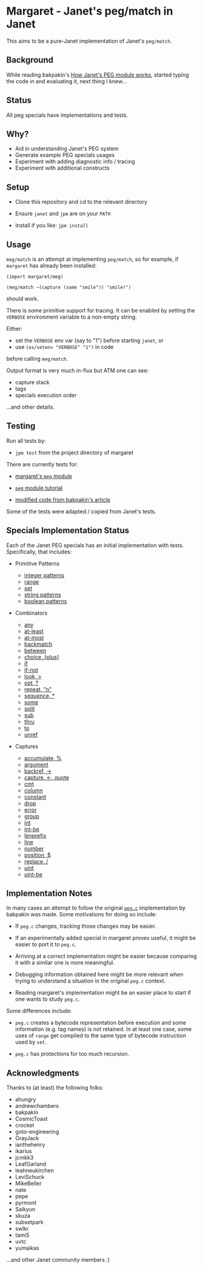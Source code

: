 # Margaret - Janet's peg/match in Janet

This aims to be a pure-Janet implementation of Janet's `peg/match`.

## Background

While reading bakpakin's [How Janet's PEG module
works](https://bakpakin.com/writing/how-janets-peg-works.html),
started typing the code in and evaluating it, next thing I knew...

## Status

All peg specials have implementations and tests.

## Why?

* Aid in understanding Janet's PEG system
* Generate example PEG specials usages
* Experiment with adding diagnostic info / tracing
* Experiment with additional constructs

## Setup

* Clone this repository and cd to the relevant directory

* Ensure `janet` and `jpm` are on your `PATH`

* Install if you like: `jpm install`

## Usage

`meg/match` is an attempt at implementing `peg/match`, so for example,
if `margaret` has already been installed:

```janet
(import margaret/meg)

(meg/match ~(capture (some "smile")) "smile!")
```

should work.

There is some primitive support for tracing.  It can be enabled by
setting the `VERBOSE` environment variable to a non-empty string.

Either:

* set the `VERBOSE` env var (say to "1") before starting `janet`, or
* use `(os/setenv "VERBOSE" "1")` in code

before calling `meg/match`.

Output format is very much in-flux but ATM one can see:

* capture stack
* tags
* specials execution order

...and other details.

## Testing

Run all tests by:

* `jpm test` from the project directory of margaret

There are currently tests for:

* [margaret's `meg` module](margaret/meg.janet)

* [`peg` module tutorial](tutorials/tutorial.janet)

* [modified code from bakpakin's article](tutorials/article.janet)

Some of the tests were adapted / copied from Janet's tests.

## Specials Implementation Status

Each of the Janet PEG specials has an initial implementation with
tests.  Specifically, that includes:

* Primitive Patterns
  * [integer patterns](examples/0.integer.janet)
  * [range](examples/range.janet)
  * [set](examples/set.janet)
  * [string patterns](examples/0.string.janet)
  * [boolean patterns](examples/0.boolean.janet)

* Combinators
  * [any](examples/any.janet)
  * [at-least](examples/at-least.janet)
  * [at-most](examples/at-most.janet)
  * [backmatch](examples/backmatch.janet)
  * [between](examples/between.janet)
  * [choice, {plus}](examples/choice.janet)
  * [if](examples/if.janet)
  * [if-not](examples/if-not.janet)
  * [look, >](examples/look.janet)
  * [opt, ?](examples/between.janet)
  * [repeat, "n"](examples/repeat.janet)
  * [sequence, *](examples/sequence.janet)
  * [some](examples/some.janet)
  * [split](examples/split.janet)
  * [sub](examples/sub.janet)
  * [thru](examples/thru.janet)
  * [to](examples/to.janet)
  * [unref](examples/unref.janet)

* Captures
  * [accumulate, %](examples/accumulate.janet)
  * [argument](examples/argument.janet)
  * [backref, \->](examples/backref.janet)
  * [capture, \<-, quote](examples/capture.janet)
  * [cmt](examples/cmt.janet)
  * [column](examples/column.janet)
  * [constant](examples/constant.janet)
  * [drop](examples/drop.janet)
  * [error](examples/error.janet)
  * [group](examples/group.janet)
  * [int](examples/int.janet)
  * [int-be](examples/int-be.janet)
  * [lenprefix](examples/lenprefix.janet)
  * [line](examples/line.janet)
  * [number](examples/number.janet)
  * [position, $](examples/position.janet)
  * [replace, /](examples/replace.janet)
  * [uint](examples/uint.janet)
  * [uint-be](examples/uint-be.janet)

## Implementation Notes

In many cases an attempt to follow the original
[`peg.c`](https://github.com/janet-lang/janet/blob/master/src/core/peg.c)
implementation by bakpakin was made.  Some motivations for doing so
include:

* If `peg.c` changes, tracking those changes may be easier.

* If an experimentally added special in margaret proves useful, it
  might be easier to port it to `peg.c`.

* Arriving at a correct implementation might be easier because
  comparing it with a similar one is more meaningful.

* Debugging information obtained here might be more relevant when
  trying to understand a situation in the original `peg.c` context.

* Reading margaret's implementation might be an easier place to start
  if one wants to study `peg.c`.

Some differences include:

* `peg.c` creates a bytecode representation before execution and some
  information (e.g. tag names) is not retained.  In at least one case,
  some uses of `range` get compiled to the same type of bytecode
  instruction used by `set`.

* `peg.c` has protections for too much recursion.

## Acknowledgments

Thanks to (at least) the following folks:

* ahungry
* andrewchambers
* bakpakin
* CosmicToast
* crocket
* goto-engineering
* GrayJack
* ianthehenry
* ikarius
* jcmkk3
* LeafGarland
* leahneukirchen
* LeviSchuck
* MikeBeller
* nate
* pepe
* pyrmont
* Saikyun
* skuza
* subsetpark
* swlkr
* tami5
* uvtc
* yumaikas

...and other Janet community members :)
